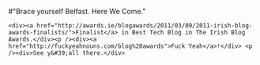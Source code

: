 #"Brace yourself Belfast. Here We Come."


    <div><a href="http://awards.ie/blogawards/2011/03/09/2011-irish-blog-awards-finalists/">Finalist</a> in Best Tech Blog in The Irish Blog Awards.</div><p /><div><a href="http://fuckyeahnouns.com/blog%20awards">Fuck Yeah</a>!</div> <p /><div>See y&#39;all there.</div>
  